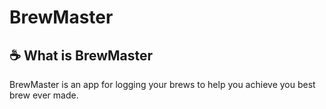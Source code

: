 # BrewMaster

## ☕ What is BrewMaster

BrewMaster is an app for logging your brews to help you achieve you best brew ever made.
